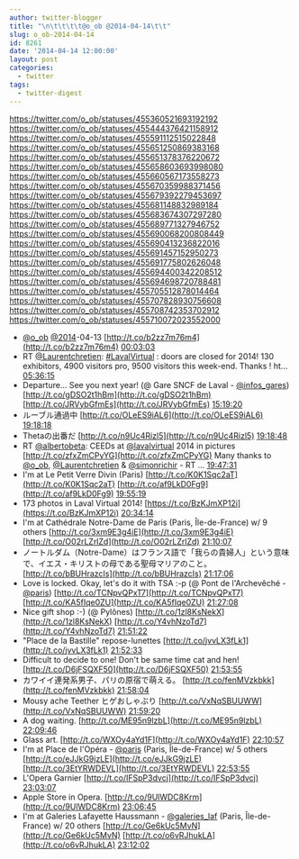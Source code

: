 ```yaml
---
author: twitter-blogger
title: "\n\t\t\t\t@o_ob @2014-04-14\t\t"
slug: o_ob-2014-04-14
id: 8261
date: '2014-04-14 12:00:00'
layout: post
categories:
  - twitter
tags:
  - twitter-digest
---
```


https://twitter.com/o_ob/statuses/455360521693192192 https://twitter.com/o_ob/statuses/455444376421158912 https://twitter.com/o_ob/statuses/455591112515022848 https://twitter.com/o_ob/statuses/455651250869383168 https://twitter.com/o_ob/statuses/455651378376220672 https://twitter.com/o_ob/statuses/455658603693998080 https://twitter.com/o_ob/statuses/455660567173558273 https://twitter.com/o_ob/statuses/455670359988371456 https://twitter.com/o_ob/statuses/455679392279453697 https://twitter.com/o_ob/statuses/455681148832989184 https://twitter.com/o_ob/statuses/455683674307297280 https://twitter.com/o_ob/statuses/455689771327946752 https://twitter.com/o_ob/statuses/455690068200808449 https://twitter.com/o_ob/statuses/455690413236822016 https://twitter.com/o_ob/statuses/455691457152950273 https://twitter.com/o_ob/statuses/455691775802626048 https://twitter.com/o_ob/statuses/455694400342208512 https://twitter.com/o_ob/statuses/455694698720788481 https://twitter.com/o_ob/statuses/455705512878014464 https://twitter.com/o_ob/statuses/455707828930756608 https://twitter.com/o_ob/statuses/455708742353702912 https://twitter.com/o_ob/statuses/455710072023552000  

*   [@o_ob](https://twitter.com/o_ob) [@2014](https://twitter.com/2014)-04-13 [http://t.co/b2zz7m76m4](http://t.co/b2zz7m76m4) [00:03:03](https://twitter.com/o_ob/statuses/455360521693192192)
*   RT [@Laurentchretien](https://twitter.com/Laurentchretien): [#LavalVirtual](https://twitter.com/search?q=%23LavalVirtual&src=hash) : doors are closed for 2014! 130 exhibitors, 4900 visitors pro, 9500 visitors this week-end. Thanks ! ht… [05:36:15](https://twitter.com/o_ob/statuses/455444376421158912)
*   Departure... See you next year! (@ Gare SNCF de Laval - [@infos_gares](https://twitter.com/infos_gares)) [http://t.co/gDSO2t1hBm](http://t.co/gDSO2t1hBm) [http://t.co/JRVybGfmEs](http://t.co/JRVybGfmEs) [15:19:20](https://twitter.com/o_ob/statuses/455591112515022848)
*   ルーブル通過中 [http://t.co/OLeES9iAL6](http://t.co/OLeES9iAL6) [19:18:18](https://twitter.com/o_ob/statuses/455651250869383168)
*   Thetaの出番だ [http://t.co/n9Uc4Rizl5](http://t.co/n9Uc4Rizl5) [19:18:48](https://twitter.com/o_ob/statuses/455651378376220672)
*   RT [@albertobeta](https://twitter.com/albertobeta): CEEDs at [@lavalvirtual](https://twitter.com/lavalvirtual) 2014 in pictures [http://t.co/zfxZmCPyYG](http://t.co/zfxZmCPyYG) Many thanks to [@o_ob](https://twitter.com/o_ob), [@Laurentchretien](https://twitter.com/Laurentchretien) & [@simonrichir](https://twitter.com/simonrichir) - RT … [19:47:31](https://twitter.com/o_ob/statuses/455658603693998080)
*   I'm at Le Petit Verre Divin (Paris) [http://t.co/K0K1Sqc2aT](http://t.co/K0K1Sqc2aT) [http://t.co/af9LkD0Fg9](http://t.co/af9LkD0Fg9) [19:55:19](https://twitter.com/o_ob/statuses/455660567173558273)
*   173 photos in Laval Virtual 2014! [https://t.co/BzKJmXP12i](https://t.co/BzKJmXP12i) [20:34:14](https://twitter.com/o_ob/statuses/455670359988371456)
*   I'm at Cathédrale Notre-Dame de Paris (Paris, Île-de-France) w/ 9 others [http://t.co/3xm9E3g4iE](http://t.co/3xm9E3g4iE) [http://t.co/O02rLZrlZd](http://t.co/O02rLZrlZd) [21:10:07](https://twitter.com/o_ob/statuses/455679392279453697)
*   ノートルダム（Notre-Dame）はフランス語で「我らの貴婦人」という意味で、イエス・キリストの母である聖母マリアのこと。 [http://t.co/bBUHrazcIs](http://t.co/bBUHrazcIs) [21:17:06](https://twitter.com/o_ob/statuses/455681148832989184)
*   Love is locked. Okay, let's do it with TSA :-p (@ Pont de l'Archevêché - [@paris](https://twitter.com/paris)) [http://t.co/TCNpvQPxT7](http://t.co/TCNpvQPxT7) [http://t.co/KA5fIqe0ZU](http://t.co/KA5fIqe0ZU) [21:27:08](https://twitter.com/o_ob/statuses/455683674307297280)
*   Nice gift shop :-) (@ Pylônes) [http://t.co/1zl8KsNekX](http://t.co/1zl8KsNekX) [http://t.co/Y4vhNzoTd7](http://t.co/Y4vhNzoTd7) [21:51:22](https://twitter.com/o_ob/statuses/455689771327946752)
*   "Place de la Bastille" repose-lunettes [http://t.co/jvvLX3fLk1](http://t.co/jvvLX3fLk1) [21:52:33](https://twitter.com/o_ob/statuses/455690068200808449)
*   Difficult to decide to one! Don't be same time cat and hen! [http://t.co/D6jFSQXF50](http://t.co/D6jFSQXF50) [21:53:55](https://twitter.com/o_ob/statuses/455690413236822016)
*   カワイイ連発系男子、パリの原宿で萌える。 [http://t.co/fenMVzkbkk](http://t.co/fenMVzkbkk) [21:58:04](https://twitter.com/o_ob/statuses/455691457152950273)
*   Mousy ache Teether ヒゲおしゃぶり [http://t.co/VxNqSBUUWW](http://t.co/VxNqSBUUWW) [21:59:20](https://twitter.com/o_ob/statuses/455691775802626048)
*   A dog waiting. [http://t.co/ME95n9lzbL](http://t.co/ME95n9lzbL) [22:09:46](https://twitter.com/o_ob/statuses/455694400342208512)
*   Glass art. [http://t.co/WXOy4aYd1F](http://t.co/WXOy4aYd1F) [22:10:57](https://twitter.com/o_ob/statuses/455694698720788481)
*   I'm at Place de l'Opéra - [@paris](https://twitter.com/paris) (Paris, Île-de-France) w/ 5 others [http://t.co/eJJkG9jzLE](http://t.co/eJJkG9jzLE) [http://t.co/3EtYRWDEVL](http://t.co/3EtYRWDEVL) [22:53:55](https://twitter.com/o_ob/statuses/455705512878014464)
*   L'Opera Garnier [http://t.co/IFSpP3dvcj](http://t.co/IFSpP3dvcj) [23:03:07](https://twitter.com/o_ob/statuses/455707828930756608)
*   Apple Store in Opera. [http://t.co/9UlWDC8Krm](http://t.co/9UlWDC8Krm) [23:06:45](https://twitter.com/o_ob/statuses/455708742353702912)
*   I'm at Galeries Lafayette Haussmann - [@galeries_laf](https://twitter.com/galeries_laf) (Paris, Île-de-France) w/ 20 others [http://t.co/Ge6kUc5MvN](http://t.co/Ge6kUc5MvN) [http://t.co/o6vRJhukLA](http://t.co/o6vRJhukLA) [23:12:02](https://twitter.com/o_ob/statuses/455710072023552000)